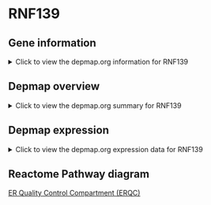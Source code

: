 <h1>RNF139</h1>

<h2>Gene information</h2>
<details>
  <summary>Click to view the depmap.org information for RNF139</summary>
  <iframe src="https://depmap.org/portal/gene/RNF139?tab=about" style="border:none;width:100%;height:800px"></iframe>
</details>

<h2>Depmap overview</h2>
<details>
  <summary>Click to view the depmap.org summary for RNF139</summary>
  <iframe src="https://depmap.org/portal/gene/RNF139?tab=overview" style="border:none;width:100%;height:800px"></iframe>
</details>

<h2>Depmap expression</h2>
<details>
  <summary>Click to view the depmap.org expression data for RNF139</summary>
  <iframe src="https://depmap.org/portal/gene/RNF139?tab=characterization" style="border:none;width:100%;height:800px"></iframe>
</details>



<h2>Reactome Pathway diagram</h2>
<a href="https://reactome.org/PathwayBrowser/#/R-HSA-901032">ER Quality Control Compartment (ERQC)</a>



